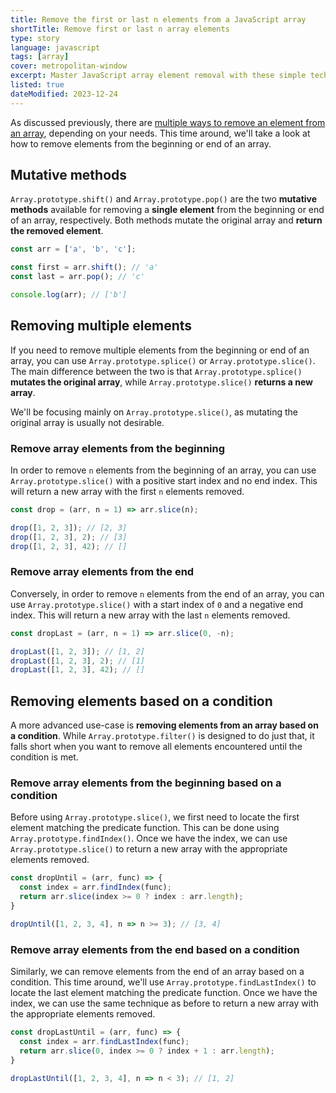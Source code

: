 ```yaml
---
title: Remove the first or last n elements from a JavaScript array
shortTitle: Remove first or last n array elements
type: story
language: javascript
tags: [array]
cover: metropolitan-window
excerpt: Master JavaScript array element removal with these simple techniques.
listed: true
dateModified: 2023-12-24
---
```


As discussed previously, there are [multiple ways to remove an element from an array](/js/s/remove-element-from-array), depending on your needs. This time around, we'll take a look at how to remove elements from the beginning or end of an array.

## Mutative methods

`Array.prototype.shift()` and `Array.prototype.pop()` are the two **mutative methods** available for removing a **single element** from the beginning or end of an array, respectively. Both methods mutate the original array and **return the removed element**.

```js
const arr = ['a', 'b', 'c'];

const first = arr.shift(); // 'a'
const last = arr.pop(); // 'c'

console.log(arr); // ['b']
```

## Removing multiple elements

If you need to remove multiple elements from the beginning or end of an array, you can use `Array.prototype.splice()` or `Array.prototype.slice()`. The main difference between the two is that `Array.prototype.splice()` **mutates the original array**, while `Array.prototype.slice()` **returns a new array**.

We'll be focusing mainly on `Array.prototype.slice()`, as mutating the original array is usually not desirable.

### Remove array elements from the beginning

In order to remove `n` elements from the beginning of an array, you can use `Array.prototype.slice()` with a positive start index and no end index. This will return a new array with the first `n` elements removed.

```js
const drop = (arr, n = 1) => arr.slice(n);

drop([1, 2, 3]); // [2, 3]
drop([1, 2, 3], 2); // [3]
drop([1, 2, 3], 42); // []
```

### Remove array elements from the end

Conversely, in order to remove `n` elements from the end of an array, you can use `Array.prototype.slice()` with a start index of `0` and a negative end index. This will return a new array with the last `n` elements removed.

```js
const dropLast = (arr, n = 1) => arr.slice(0, -n);

dropLast([1, 2, 3]); // [1, 2]
dropLast([1, 2, 3], 2); // [1]
dropLast([1, 2, 3], 42); // []
```

## Removing elements based on a condition

A more advanced use-case is **removing elements from an array based on a condition**. While `Array.prototype.filter()` is designed to do just that, it falls short when you want to remove all elements encountered until the condition is met.

### Remove array elements from the beginning based on a condition

Before using `Array.prototype.slice()`, we first need to locate the first element matching the predicate function. This can be done using `Array.prototype.findIndex()`. Once we have the index, we can use `Array.prototype.slice()` to return a new array with the appropriate elements removed.

```js
const dropUntil = (arr, func) => {
  const index = arr.findIndex(func);
  return arr.slice(index >= 0 ? index : arr.length);
}

dropUntil([1, 2, 3, 4], n => n >= 3); // [3, 4]
```

### Remove array elements from the end based on a condition

Similarly, we can remove elements from the end of an array based on a condition. This time around, we'll use `Array.prototype.findLastIndex()` to locate the last element matching the predicate function. Once we have the index, we can use the same technique as before to return a new array with the appropriate elements removed.

```js
const dropLastUntil = (arr, func) => {
  const index = arr.findLastIndex(func);
  return arr.slice(0, index >= 0 ? index + 1 : arr.length);
}

dropLastUntil([1, 2, 3, 4], n => n < 3); // [1, 2]
```
